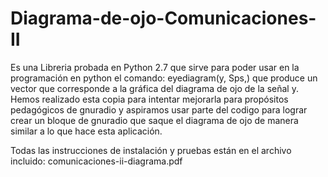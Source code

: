 # Diagrama-de-ojo-Comunicaciones-II
Es una Libreria probada en Python 2.7 que sirve para poder usar en la programación en python el comando: eyediagram(y, Sps,) que produce un vector que corresponde a la gráfica del diagrama de ojo de la señal y.
Hemos realizado esta copia para intentar mejorarla para propósitos pedagógicos de gnuradio y aspiramos usar parte del codigo para lograr crear un bloque de gnuradio que saque el diagrama de ojo de manera similar a lo que hace esta aplicación.

Todas las instrucciones de instalación y pruebas están en el archivo incluido: comunicaciones-ii-diagrama.pdf
